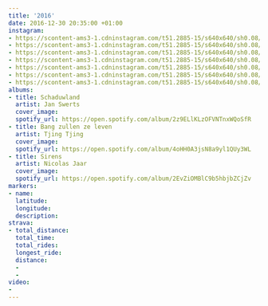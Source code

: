 ```yaml
---
title: '2016'
date: 2016-12-30 20:35:00 +01:00
instagram:
- https://scontent-ams3-1.cdninstagram.com/t51.2885-15/s640x640/sh0.08/e35/c109.0.862.862/12353903_966212586787148_873100444_n.jpg
- https://scontent-ams3-1.cdninstagram.com/t51.2885-15/s640x640/sh0.08/e35/10449057_1577548859233730_495826376_n.jpg
- https://scontent-ams3-1.cdninstagram.com/t51.2885-15/s640x640/sh0.08/e35/c0.134.1080.1080/14134605_661266797365071_1819796202_n.jpg
- https://scontent-ams3-1.cdninstagram.com/t51.2885-15/s640x640/sh0.08/e35/c0.135.1080.1080/14099716_1895212307372632_1254521714_n.jpg
- https://scontent-ams3-1.cdninstagram.com/t51.2885-15/s640x640/sh0.08/e35/c0.134.1080.1080/14701269_225202544559206_4892307172819468288_n.jpg
- https://scontent-ams3-1.cdninstagram.com/t51.2885-15/s640x640/sh0.08/e35/15253325_594161470771286_7485988006763954176_n.jpg
- https://scontent-ams3-1.cdninstagram.com/t51.2885-15/s640x640/sh0.08/e35/c0.134.1080.1080/15403351_255647858186756_2486270788567564288_n.jpg
albums:
- title: Schaduwland
  artist: Jan Swerts
  cover_image: 
  spotify_url: https://open.spotify.com/album/2z9ELlKLzOFVNTnxWQoSfR
- title: Bang zullen ze leven
  artist: Tjing Tjing
  cover_image: 
  spotify_url: https://open.spotify.com/album/4oHH0A3jsN8a9yl1QUy3WL
- title: Sirens
  artist: Nicolas Jaar
  cover_image: 
  spotify_url: https://open.spotify.com/album/2EvZiOMBlC9b5hbjbZCjZv
markers:
- name: 
  latitude: 
  longitude: 
  description: 
strava:
- total_distance: 
  total_time: 
  total_rides: 
  longest_ride: 
  distance:
  - 
  - 
video:
- 
---
```


